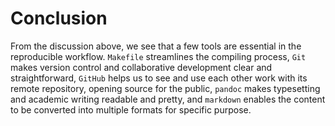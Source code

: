 

# Conclusion

From the discussion above, we see that a few tools are essential in the reproducible workflow. `Makefile` streamlines the compiling process, `Git` makes version control and collaborative development clear and straightforward, `GitHub` helps us to see and use each other work with its remote repository, opening source for the public, `pandoc` makes typesetting and academic writing readable and pretty, and `markdown` enables the content to be converted into multiple formats for specific purpose.
